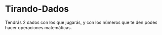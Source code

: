 # Tirando-Dados
Tendrás 2 dados con los que jugarás, y con los números que te den podes hacer operaciones matemáticas.
